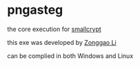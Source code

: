 # pngasteg

the core execution for [smallcrypt](https://github.com/Lance-Tsui/steganography)

this exe was developed by [Zonggao Li](https://github.com/li20034)

can be complied in both Windows and Linux
